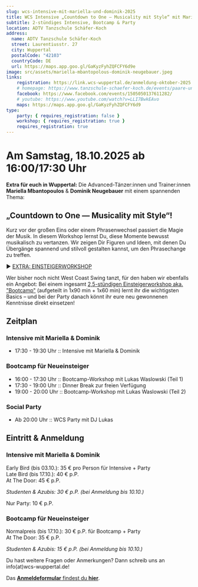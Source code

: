 ```yaml
---
slug: wcs-intensive-mit-mariella-und-dominik-2025
title: WCS Intensive „Countdown to One — Musicality mit Style“ mit Mariella & Dominik
subtitle: 2-stündiges Intensive, Bootcamp & Party
location: ADTV Tanzschule Schäfer-Koch
address:
  name: ADTV Tanzschule Schäfer-Koch
  street: Laurentiusstr. 27
  city: Wuppertal
  postalCode: "42103"
  countryCode: DE
  url: https://maps.app.goo.gl/GaKyzFyhZQFCFY6d9e
image: src/assets/mariella-mbantopolous-dominik-neugebauer.jpeg
links:
    registration: https://link.wcs-wuppertal.de/anmeldung-oktober-2025
    # homepage: https://www.tanzschule-schaefer-koch.de/events/paare-und-singles/
    facebook: https://www.facebook.com/events/1505050137611282/
    # youtube: https://www.youtube.com/watch?v=LLI7BwkEAvo
    maps: https://maps.app.goo.gl/GaKyzFyhZQFCFY6d9
type:
    party: { requires_registration: false }
    workshop: { requires_registration: true }
    requires_registration: true
---
```


# Am Samstag, 18.10.2025 ab 16:00/17:30 Uhr

**Extra für euch in Wuppertal:** Die Advanced-Tänzer:innen und Trainer:innen **Mariella Mbantopoulos** & **Dominik Neugebauer** mit einem spannenden Thema:

## „Countdown to One — Musicality mit Style“!

Kurz vor der großen Eins oder einem Phrasenwechsel passiert die Magie der Musik.
In diesem Workshop lernst Du, diese Momente bewusst musikalisch zu vertanzen.
Wir zeigen Dir Figuren und Ideen, mit denen Du Übergänge spannend und stilvoll gestalten kannst, um den Phrasechange zu treffen.

▶ [EXTRA: EINSTEIGERWORKSHOP][bootcamp]

Wer bisher noch nicht West Coast Swing tanzt, für den haben wir ebenfalls ein Angebot:
Bei einem ingesamt [2,5-stündigen Einsteigerworkshop aka. "Bootcamp"][bootcamp] (aufgeteilt in 1x90 min + 1x60 min) lernt ihr die wichtigsten Basics
– und bei der Party danach könnt ihr eure neu gewonnenen Kenntnisse direkt einsetzen!

[bootcamp]: /events/wcs-bootcamp-oktober-2025/

## Zeitplan

### Intensive mit Mariella & Dominik

- 17:30 - 19:30 Uhr :: Intensive mit Mariella & Dominik

### Bootcamp für Neueinsteiger

- 16:00 - 17:30 Uhr :: Bootcamp-Workshop mit Lukas Waslowski (Teil 1)
- 17:30 - 19:00 Uhr :: Dinner Break zur freien Verfügung
- 19:00 - 20:00 Uhr :: Bootcamp-Workshop mit Lukas Waslowski (Teil 2)

### Social Party

- Ab 20:00 Uhr :: WCS Party mit DJ Lukas

## Eintritt & Anmeldung

### Intensive mit Mariella & Dominik

Early Bird (bis 03.10.): 35 € pro Person für Intensive + Party<br>
Late Bird (bis 17.10.): 40 € p.P.<br>
At The Door: 45 € p.P.

_Studenten & Azubis: 30 € p.P. (bei Anmeldung bis 10.10.)_

Nur Party: 10 € p.P.

### Bootcamp für Neueinsteiger

Normalpreis (bis 17.10.): 30 € p.P. für Bootcamp + Party<br>
At The Door: 35 € p.P.

_Studenten & Azubis: 15 € p.P. (bei Anmeldung bis 10.10.)_

Du hast weitere Fragen oder Anmerkungen? Dann schreib uns an info(at)wcs-wuppertal.de!

Das [**Anmeldeformular** findest du **hier**][anmeldung].

[anmeldung]: https://link.wcs-wuppertal.de/anmeldung-oktober-2025
